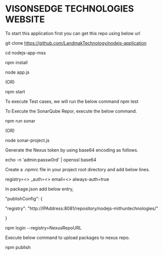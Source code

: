 # VISONSEDGE TECHNOLOGIES WEBSITE
To start this application first you can get this repo using below url

git clone https://github.com/LandmakTechnology/nodejs-application

cd nodejs-app-mss

npm install

node app.js

(OR)

npm start

To execute Test cases, we will run the below command npm test

To Execute the SonarQube Repor, execute the below command.

npm run sonar

(OR)

node sonar-project.js

Generate the Nexus token by using base64 encoding as follows.

echo -n 'admin:passw0rd' | openssl base64

Create a .npmrc file in your project root directory and add below lines.

registry=<> _auth=<> email=<> always-auth=true

In package.json add below entry,

"publishConfig": {

"registry": "http://IPAddress:8081/repository/nodejs-mithuntechnologies/"

}

npm login --registry=NexusRepoURL

Execute below command to upload packages to nexus repo.

npm publish
